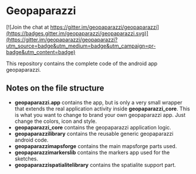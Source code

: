 # Geopaparazzi 

[![Join the chat at https://gitter.im/geopaparazzi/geopaparazzi](https://badges.gitter.im/geopaparazzi/geopaparazzi.svg)](https://gitter.im/geopaparazzi/geopaparazzi?utm_source=badge&utm_medium=badge&utm_campaign=pr-badge&utm_content=badge)

This repository contains the complete code of the android app geopaparazzi.

## Notes on the file structure

* **geopaparazzi.app** contains the app, but is only a very small wrapper that extends the real 
  application activity inside **geopaparazzi_core**. This is what you want to change to brand your own 
  geopaparazzi app. Just change the colors, icon and style.
* **geopaparazzi_core** contains the geopaparazzi application logic.
* **geopaparazzilibrary** contains the reusable generic geopaparazzi android code.
* **geopaparazzimapsforge** contains the main mapsforge parts used.
* **geopaparazzimarkerslib** contains the markers app used for the sketches.
* **geopaparazzispatialitelibrary** contains the spatialite support part.

